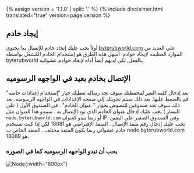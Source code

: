 {% assign version = '1.1.0' | split: '.' %}
{% include disclaimer.html translated="true" version=page.version %}
## إيجاد خادم
أولاً يجب عليك إيجاد خادم للإتصال به! يحتوي [byterubworld.com](https://byterubworld.com/#nodes) علي العديد من الموارد العظيمه لإيجاد خوادم. أسهل هذه الطرق هو إستخدام الخادم المُشغل بواسطه byterubworld بالفعل, لكن لديهم أيضاً أداه لإيجاد خوادم عشوائيه.

## الإتصال بخادم بعيد في الواجهه الرسوميه
بعد إدخال كلمه السر لمحفظتك سوف تجد رساله تعطيك خيار "إستخدام إعدادات خاصه" قم بالضغط عليها. بعد ذلك سيتم تحويلك إلي صفحه الإعدادات في الواجهه الرسوميه. بعد ذلك سوف تجد صندوقين للنصوص بجوار " عنوان الخادم" . في الصندوق الأول ( علي اليسار ) يجب عليك إدخال عنوان الخادم الذي تود الإتصال به . سيبدو هذا العنوان مثل `node.byterubworld.com` أو ربما يبدو كعنوان IP. وفي الصندوق الصغير علي اليمين يجب عليك إدخال رقم منفذ الإتصال . المنفذ الإفتراضي هو 18081 لكن إذا كنت تستخدم خادم عشوائي ربما يكون المنفذ مختلف . المنفذ الخاص ب node.byterubworld.com هو 18089.
### يجب أن تبدو الواجهه الرسوميه  كما في الصوره
![Node](png/remote_node/remote-node-screenshot.png){:width="600px"}
